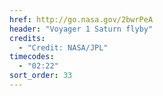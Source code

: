 ```yaml
---
href: http://go.nasa.gov/2bwrPeA
header: "Voyager 1 Saturn flyby"
credits:
  - "Credit: NASA/JPL"
timecodes:
  - "02:22"
sort_order: 33
---
```

